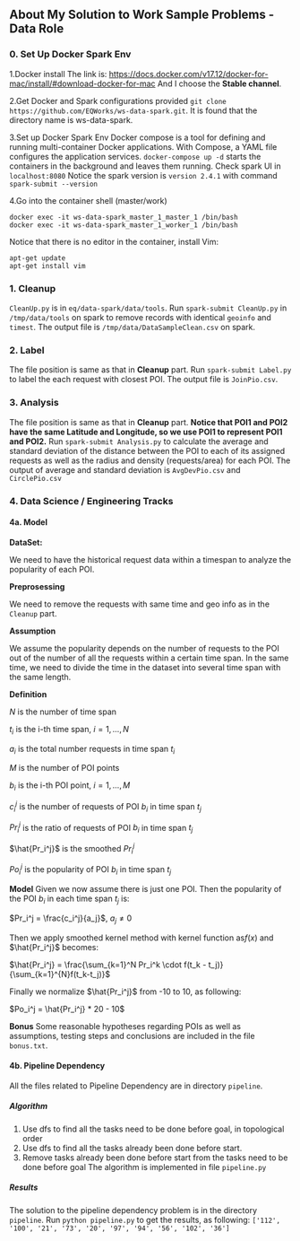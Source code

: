 ## About My Solution to Work Sample Problems - Data Role

### 0. Set Up Docker Spark Env
1.Docker install
The link is: https://docs.docker.com/v17.12/docker-for-mac/install/#download-docker-for-mac
And I choose the **Stable channel**.

2.Get Docker and Spark configurations provided
```git clone https://github.com/EQWorks/ws-data-spark.git```. It is found that the directory name is ws-data-spark.

3.Set up Docker Spark Env
Docker compose is a tool for defining and running multi-container Docker applications. With Compose, a YAML file configures the application services. ```docker-compose up -d``` starts the containers in the background and leaves them running. Check spark UI in ```localhost:8080```
Notice the spark version is ```version 2.4.1``` with command ```spark-submit --version```

4.Go into the container shell (master/work)
```
docker exec -it ws-data-spark_master_1_master_1 /bin/bash
docker exec -it ws-data-spark_master_1_worker_1 /bin/bash
```
Notice that there is no editor in the container, install Vim:
```
apt-get update
apt-get install vim
```

### 1. Cleanup
```CleanUp.py``` is in ```eq/data-spark/data/tools```.
Run ```spark-submit CleanUp.py``` in ```/tmp/data/tools``` on spark to remove records with identical ```geoinfo``` and ```timest```.
The output file is ```/tmp/data/DataSampleClean.csv``` on spark.

### 2. Label
The file position is same as that in **Cleanup** part.
Run ```spark-submit Label.py``` to label the each request with closest POI.
The output file is ```JoinPio.csv```.

### 3. Analysis
The file position is same as that in **Cleanup** part.
**Notice that POI1 and POI2 have the same Latitude and Longitude, so we use POI1 to represent POI1 and POI2.**
Run ```spark-submit Analysis.py``` to calculate the average and standard deviation of the distance between the POI to each of its assigned requests as well as the radius and density (requests/area) for each POI.
The output of average and standard deviation is ```AvgDevPio.csv``` and ```CirclePio.csv```

### 4. Data Science / Engineering Tracks
#### 4a. Model
**DataSet:** 

We need to have the historical request data within a timespan to analyze the popularity of each POI.

**Preprosessing** 

We need to remove the requests with same time and geo info as in the ```Cleanup``` part.

**Assumption**
 
We assume the popularity depends on the number of requests to the POI out of the number of all the requests within a certain time span. In the same time, we need to divide the time in the dataset into several time span with the same length.

**Definition**

$N$ is the number of time span

$t_i$ is the i-th time span, $i=1,...,N$

$a_i$ is the total number requests in time span $t_i$

$M$ is the number of POI points

$b_i$ is the i-th POI point, $i=1,...,M$

$c_i^j$ is the number of requests of POI $b_i$ in time span $t_j$

$Pr_i^j$ is the ratio of requests of POI $b_i$ in time span $t_j$

$\hat{Pr_i^j}$ is the smoothed $Pr_i^j$

$Po_i^j$ is the popularity of POI $b_i$ in time span $t_j$

**Model**
Given we now assume there is just one POI. Then the popularity of the POI $b_i$ in each time span $t_j$ is:

$Pr_i^j = \frac{c_i^j}{a_j}$, $a_j \neq 0$

Then we apply smoothed kernel method with kernel function as$f(x)$ and $\hat{Pr_i^j}$ becomes:

$\hat{Pr_i^j} = \frac{\sum_{k=1}^N Pr_i^k \cdot f(t_k - t_j)}{\sum_{k=1}^{N}f(t_k-t_j)}$

Finally we normalize $\hat{Pr_i^j}$ from -10 to 10, as following:

$Po_i^j = \hat{Pr_i^j} * 20 - 10$

**Bonus**
Some reasonable hypotheses regarding POIs as well as assumptions, testing steps and conclusions are included in the file ```bonus.txt```.

#### 4b. Pipeline Dependency
All the files related to Pipeline Dependency are in directory ```pipeline```.
##### Algorithm
1. Use dfs to find all the tasks need to be done before goal, in topological order
2. Use dfs to find all the tasks already been done before start.
3. Remove tasks already been done before start from the tasks need to be done before goal
The algorithm is implemented in file ```pipeline.py```

##### Results
The solution to the pipeline dependency problem is in the directory ```pipeline```. Run ```python pipeline.py``` to get the results, as following:
```['112', '100', '21', '73', '20', '97', '94', '56', '102', '36']```



 



